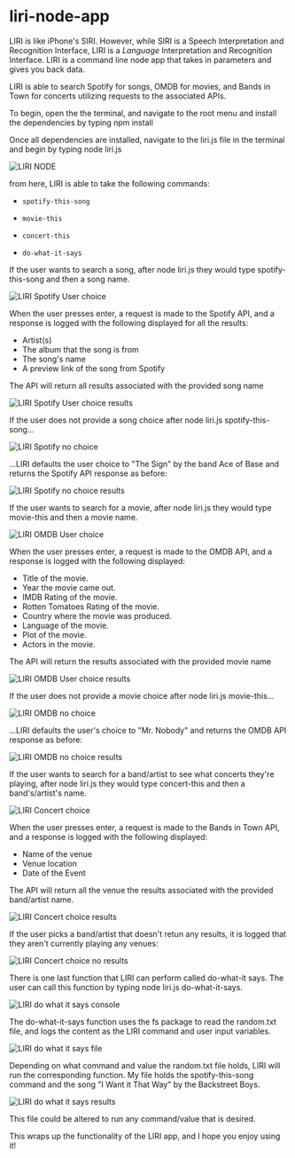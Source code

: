 # liri-node-app

LIRI is like iPhone's SIRI. However, while SIRI is a Speech Interpretation and Recognition Interface, LIRI is a _Language_ Interpretation and Recognition Interface. LIRI is a command line node app that takes in parameters and gives you back data.

LIRI is able to search Spotify for songs, OMDB for movies, and Bands in Town for concerts utilizing requests to the associated APIs.

To begin, open the the terminal, and navigate to the root menu and install the dependencies by typing npm install

Once all dependencies are installed, navigate to the liri.js file in the terminal and begin by typing node liri.js

![LIRI NODE](Screenshots/node_liri.png)

from here, LIRI is able to take the following commands: 

* `spotify-this-song`

* `movie-this`

* `concert-this`

* `do-what-it-says`

If the user wants to search a song, after node liri.js they would type spotify-this-song and then a song name.

![LIRI Spotify User choice](Screenshots/spotify_choice.png)

When the user presses enter, a request is made to the Spotify API, and a response is logged with the following displayed for all the results:

* Artist(s)
* The album that the song is from
* The song's name
* A preview link of the song from Spotify

The API will return all results associated with the provided song name

![LIRI Spotify User choice results](Screenshots/spotify_choice_results.png)

If the user does not provide a song choice after node liri.js spotify-this-song...

![LIRI Spotify no choice](Screenshots/spotify_no_choice.png)

 ...LIRI defaults the user choice to "The Sign" by the band Ace of Base and returns the Spotify API response as before:

 ![LIRI Spotify no choice results](Screenshots/spotify_no_choice_results.png)

 If the user wants to search for a movie, after node liri.js they would type movie-this and then a movie name.

 ![LIRI OMDB User choice](Screenshots/OMDB_choice.png)

 When the user presses enter, a request is made to the OMDB API, and a response is logged with the following displayed:

* Title of the movie.
* Year the movie came out.
* IMDB Rating of the movie.
* Rotten Tomatoes Rating of the movie.
* Country where the movie was produced.
* Language of the movie.
* Plot of the movie.
* Actors in the movie.

The API will return the results associated with the provided movie name

![LIRI OMDB User choice results](Screenshots/OMDB_choice_results.png)

If the user does not provide a movie choice after node liri.js movie-this...

![LIRI OMDB no choice](Screenshots/OMDB_no_choice.png)

...LIRI defaults the user's choice to "Mr. Nobody" and returns the OMDB API response as before:

![LIRI OMDB no choice results](Screenshots/OMDB_no_choice_results.png)

If the user wants to search for a band/artist to see what concerts they're playing, after node liri.js they would type concert-this and then a band's/artist's name.

![LIRI Concert choice](Screenshots/Concert_choice.png)

When the user presses enter, a request is made to the Bands in Town API, and a response is logged with the following displayed:

* Name of the venue
* Venue location
* Date of the Event

The API will return all the venue the results associated with the provided band/artist name.

![LIRI Concert choice results](Screenshots/Concert_choice_results.png)

If the user picks a band/artist that doesn't retun any results, it is logged that they aren't currently playing any venues:

![LIRI Concert choice no results](Screenshots/Concert_choice_no_results.png)

There is one last function that LIRI can perform called do-what-it says.  The user can call this function by typing node liri.js do-what-it-says.

![LIRI do what it says console](Screenshots/Do_what_it_says_console.png)

The do-what-it-says function uses the fs package to read the random.txt file, and logs the content as the LIRI command and user input variables.

![LIRI do what it says file](Screenshots/Do_what_it_says_random_file.png)

Depending on what command and value the random.txt file holds, LIRI will run the corresponding function.  My file holds the spotify-this-song command and the song "I Want it That Way" by the Backstreet Boys.

![LIRI do what it says results](Screenshots/Do_what_it_says_results.png)

This file could be altered to run any command/value that is desired.

This wraps up the functionality of the LIRI app, and I hope you enjoy using it!